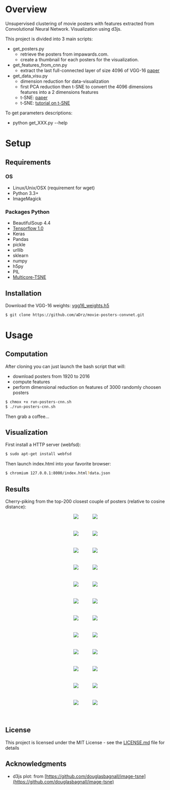 
# Overview

Unsupervised clustering of movie posters with features extracted from Convolutional Neural Network. Visualization using d3js.

This project is divided into 3 main scripts:
* get_posters.py
  * retrieve the posters from impawards.com.
  * create a thumbnail for each posters for the visualization.
* get_features_from_cnn.py
  * extract the last full-connected layer of size 4096 of VGG-16 [paper](https://arxiv.org/abs/1409.1556)
* get_data_visu.py
  * dimension reduction for data-visualization
  * first PCA reduction then t-SNE to convert the 4096 dimensions features into a 2 dimensions features
  * t-SNE: [paper](http://jmlr.org/papers/volume9/vandermaaten08a/vandermaaten08a.pdf)
  * t-SNE: [tutorial on t-SNE](http://distill.pub/2016/misread-tsne/)

To get parameters descriptions:
* python get_XXX.py --help

# Setup

## Requirements

### OS
* Linux/Unix/OSX (requirement for wget)
* Python 3.3+
* ImageMagick

### Packages Python
* BeautifulSoup 4.4
* [Tensorflow 1.0](https://www.tensorflow.org/install/)
* Keras
* Pandas
* pickle
* urllib
* sklearn
* numpy
* h5py
* PIL
* [Multicore-TSNE](https://github.com/DmitryUlyanov/Multicore-TSNE)

## Installation

Download the VGG-16 weights: [vgg16_weights.h5](https://drive.google.com/file/d/0Bz7KyqmuGsilT0J5dmRCM0ROVHc/view?usp=sharing)

```sh
$ git clone https://github.com/aDrz/movie-posters-convnet.git
```

# Usage

## Computation
After cloning you can just launch the bash script that will:
* download posters from 1920 to 2016
* compute features
* perform dimensional reduction on features of 3000 randomly choosen posters

```sh
$ chmox +x run-posters-cnn.sh
$ ./run-posters-cnn.sh
```

Then grab a coffee...

## Visualization
First install a HTTP server (webfsd):
```sh
$ sudo apt-get install webfsd
```

Then launch index.html into your favorite browser:
```sh
$ chromium 127.0.0.1:8000/index.html?data.json
```


## Results
Cherry-piking from the top-200 closest couple of posters (relative to cosine distance):

<div align = 'center'>
<a href = 'examples/thumb-1030-000.jpg'><img src = 'examples/thumb-300-000.png', hspace="20"></a>
<a href = 'examples/thumb-1030-001.jpg'><img src = 'examples/thumb-300-001.png', hspace="20"></a>
<br><br><br>
<a href = 'examples/thumb-1030-002.jpg'><img src = 'examples/thumb-300-002.png', hspace="20"></a>
<a href = 'examples/thumb-1030-003.jpg'><img src = 'examples/thumb-300-003.png', hspace="20"></a>
<br><br><br>
<a href = 'examples/thumb-1030-004.jpg'><img src = 'examples/thumb-300-004.png', hspace="20"></a>
<a href = 'examples/thumb-1030-005.jpg'><img src = 'examples/thumb-300-005.png', hspace="20"></a>
<br><br><br>
<a href = 'examples/thumb-1030-006.jpg'><img src = 'examples/thumb-300-006.png', hspace="20"></a>
<a href = 'examples/thumb-1030-007.jpg'><img src = 'examples/thumb-300-007.png', hspace="20"></a>
<br><br><br>
<a href = 'examples/thumb-1030-008.jpg'><img src = 'examples/thumb-300-008.png', hspace="20"></a>
<a href = 'examples/thumb-1030-009.jpg'><img src = 'examples/thumb-300-009.png', hspace="20"></a>
<br><br><br>
<a href = 'examples/thumb-1030-010.jpg'><img src = 'examples/thumb-300-010.png', hspace="20"></a>
<a href = 'examples/thumb-1030-011.jpg'><img src = 'examples/thumb-300-011.png', hspace="20"></a>
<br><br><br>
<a href = 'examples/thumb-1030-012.jpg'><img src = 'examples/thumb-300-012.png', hspace="20"></a>
<a href = 'examples/thumb-1030-013.jpg'><img src = 'examples/thumb-300-013.png', hspace="20"></a>
<br><br><br>
<a href = 'examples/thumb-1030-014.jpg'><img src = 'examples/thumb-300-014.png', hspace="20"></a>
<a href = 'examples/thumb-1030-015.jpg'><img src = 'examples/thumb-300-015.png', hspace="20"></a>
<br><br><br>
<a href = 'examples/thumb-1030-016.jpg'><img src = 'examples/thumb-300-016.png', hspace="20"></a>
<a href = 'examples/thumb-1030-017.jpg'><img src = 'examples/thumb-300-017.png', hspace="20"></a>
<br><br><br>
<a href = 'examples/thumb-1030-018.jpg'><img src = 'examples/thumb-300-018.png', hspace="20"></a>
<a href = 'examples/thumb-1030-019.jpg'><img src = 'examples/thumb-300-019.png', hspace="20"></a>
<br><br><br>
<a href = 'examples/thumb-1030-020.jpg'><img src = 'examples/thumb-300-020.png', hspace="20"></a>
<a href = 'examples/thumb-1030-021.jpg'><img src = 'examples/thumb-300-021.png', hspace="20"></a>
<br><br><br>
<a href = 'examples/thumb-1030-022.jpg'><img src = 'examples/thumb-300-022.png', hspace="20"></a>
<a href = 'examples/thumb-1030-023.jpg'><img src = 'examples/thumb-300-023.png', hspace="20"></a>
<br><br><br>
</div>

## License

This project is licensed under the MIT License - see the [LICENSE.md](LICENSE.md) file for details

## Acknowledgments

* d3js plot: from [https://github.com/douglasbagnall/image-tsne](https://github.com/douglasbagnall/image-tsne)